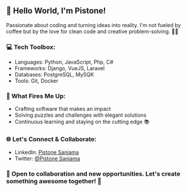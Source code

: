 ## 👋 Hello World, I'm Pistone!

Passionate about coding and turning ideas into reality. I'm not fueled by coffee but by the love for clean code and creative problem-solving. 🌈✨

### 💻 Tech Toolbox:
- Languages: Python, JavaScript, Php, C#
- Frameworks: Django, VueJS, Laravel
- Databases: PostgreSQL, MySQK
- Tools: Git, Docker

### 🚀 What Fires Me Up:
- Crafting software that makes an impact
- Solving puzzles and challenges with elegant solutions
- Continuous learning and staying on the cutting edge 📚

### 🌐 Let's Connect & Collaborate:
- LinkedIn: [Pistone Sanjama]([https://www.linkedin.com/in/your-profile](https://www.linkedin.com/in/pistone-junior-sanjama-b30245ba/))
- Twitter: [@Pistone Sanjama]([https://twitter.com/your-twitter-handle](https://twitter.com/pistonesanjama))

### 🤝 Open to collaboration and new opportunities. Let's create something awesome together! 🚀
